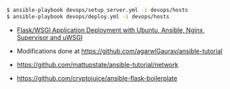 
```bash
$ ansible-playbook devops/setup_server.yml -i devops/hosts
$ ansible-playbook devops/deploy.yml -i devops/hosts
```

- [Flask/WSGI Application Deployment with Ubuntu, Ansible, Nginx, Supervisor and uWSGI](http://mattupstate.com/python/devops/2012/08/07/flask-wsgi-application-deployment-with-ubuntu-ansible-nginx-supervisor-and-uwsgi.html)
- Modifications done at  https://github.com/agarwlGaurav/ansible-tutorial
- https://github.com/mattupstate/ansible-tutorial/network


- https://github.com/cryptojuice/ansible-flask-boilerplate
